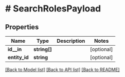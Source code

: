 # # SearchRolesPayload

## Properties

Name | Type | Description | Notes
------------ | ------------- | ------------- | -------------
**id__in** | **string[]** |  | [optional]
**entity_id** | **string** |  | [optional]

[[Back to Model list]](../../README.md#models) [[Back to API list]](../../README.md#endpoints) [[Back to README]](../../README.md)
